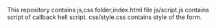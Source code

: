 This repository contains js,css folder,index.html file
js/script.js contains script of callback hell script.
css/style.css contains style of the form.
